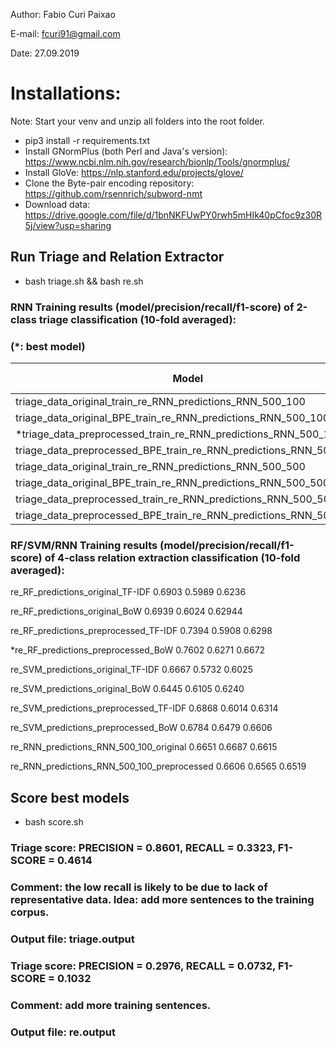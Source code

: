 Author: Fabio Curi Paixao 

E-mail: fcuri91@gmail.com

Date: 27.09.2019

# Installations:

Note: Start your venv and unzip all folders into the root folder.

* pip3 install -r requirements.txt
* Install GNormPlus (both Perl and Java's version): https://www.ncbi.nlm.nih.gov/research/bionlp/Tools/gnormplus/
* Install GloVe: https://nlp.stanford.edu/projects/glove/
* Clone the Byte-pair encoding repository: https://github.com/rsennrich/subword-nmt
* Download data: https://drive.google.com/file/d/1bnNKFUwPY0rwh5mHIk40pCfoc9z30R5j/view?usp=sharing

## Run Triage and Relation Extractor

   * bash triage.sh && bash re.sh

### RNN Training results (model/precision/recall/f1-score) of 2-class triage classification (10-fold averaged):
### (*: best model)

| Model  | Precision | Recall | F1-score |
| ------------- | ------------- | ------------- | ------------- |
| triage_data_original_train_re_RNN_predictions_RNN_500_100	| 0.8172	| 0.8734	| 0.8417 |
| triage_data_original_BPE_train_re_RNN_predictions_RNN_500_100 |	0.8286 |	0.8771 |	0.8473 |
| *triage_data_preprocessed_train_re_RNN_predictions_RNN_500_100 |	0.8782 |	0.8934 |	0.8848 |
| triage_data_preprocessed_BPE_train_re_RNN_predictions_RNN_500_100 |	0.8200 |	0.8751 | 0.8422 |
| triage_data_original_train_re_RNN_predictions_RNN_500_500 |	0.8389 | 0.8836 |	0.8587 |
| triage_data_original_BPE_train_re_RNN_predictions_RNN_500_500	| 0.8404 |	0.8592 |	0.8486 |
| triage_data_preprocessed_train_re_RNN_predictions_RNN_500_500	| 0.8565 |	0.8972 |	0.8713 |
| triage_data_preprocessed_BPE_train_re_RNN_predictions_RNN_500_500	| 0.8369 |	0.8713 |	0.8523 |


### RF/SVM/RNN Training results (model/precision/recall/f1-score) of 4-class relation extraction classification (10-fold averaged):

re_RF_predictions_original_TF-IDF	0.6903	0.5989	0.6236

re_RF_predictions_original_BoW	0.6939	0.6024	0.62944

re_RF_predictions_preprocessed_TF-IDF	0.7394	0.5908	0.6298

*re_RF_predictions_preprocessed_BoW	0.7602	0.6271	0.6672

re_SVM_predictions_original_TF-IDF	0.6667	0.5732	0.6025

re_SVM_predictions_original_BoW	0.6445	0.6105	0.6240

re_SVM_predictions_preprocessed_TF-IDF	0.6868	0.6014	0.6314

re_SVM_predictions_preprocessed_BoW	0.6784	0.6479	0.6606

re_RNN_predictions_RNN_500_100_original	0.6651	0.6687	0.6615

re_RNN_predictions_RNN_500_100_preprocessed	0.6606	0.6565	0.6519

## Score best models

   * bash score.sh 

### Triage score: PRECISION = 0.8601, RECALL = 0.3323, F1-SCORE = 0.4614

### Comment: the low recall is likely to be due to lack of representative data. Idea: add more sentences to the training corpus.

### Output file: triage.output

### Triage score: PRECISION = 0.2976, RECALL = 0.0732, F1-SCORE = 0.1032

### Comment: add more training sentences.

### Output file: re.output
